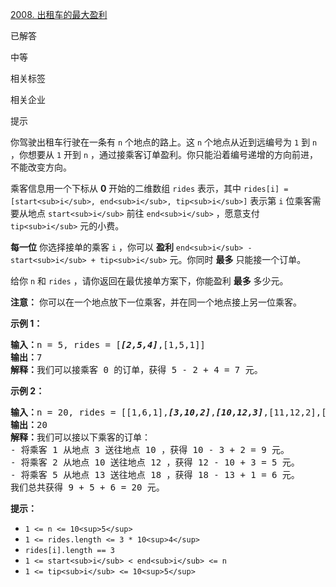 [2008. 出租车的最大盈利](https://leetcode.cn/problems/maximum-earnings-from-taxi/)

已解答

中等

相关标签

相关企业

提示

你驾驶出租车行驶在一条有 `n` 个地点的路上。这 `n` 个地点从近到远编号为 `1` 到 `n` ，你想要从 `1` 开到 `n` ，通过接乘客订单盈利。你只能沿着编号递增的方向前进，不能改变方向。

乘客信息用一个下标从 **0** 开始的二维数组 `rides` 表示，其中 `rides[i] = [start<sub>i</sub>, end<sub>i</sub>, tip<sub>i</sub>]` 表示第 `i` 位乘客需要从地点 `start<sub>i</sub>` 前往 `end<sub>i</sub>` ，愿意支付 `tip<sub>i</sub>` 元的小费。

**每一位** 你选择接单的乘客 `i` ，你可以 **盈利** `end<sub>i</sub> - start<sub>i</sub> + tip<sub>i</sub>` 元。你同时 **最多** 只能接一个订单。

给你 `n` 和 `rides` ，请你返回在最优接单方案下，你能盈利 **最多** 多少元。

 **注意：** 你可以在一个地点放下一位乘客，并在同一个地点接上另一位乘客。

**示例 1：**

<pre><b>输入：</b>n = 5, rides = [<em><strong>[2,5,4]</strong></em>,[1,5,1]]
<b>输出：</b>7
<b>解释：</b>我们可以接乘客 0 的订单，获得 5 - 2 + 4 = 7 元。
</pre>

**示例 2：**

<pre><b>输入：</b>n = 20, rides = [[1,6,1],<strong><em>[3,10,2]</em></strong>,<em><strong>[10,12,3]</strong></em>,[11,12,2],[12,15,2],<strong><em>[13,18,1]</em></strong>]
<b>输出：</b>20
<b>解释：</b>我们可以接以下乘客的订单：
- 将乘客 1 从地点 3 送往地点 10 ，获得 10 - 3 + 2 = 9 元。
- 将乘客 2 从地点 10 送往地点 12 ，获得 12 - 10 + 3 = 5 元。
- 将乘客 5 从地点 13 送往地点 18 ，获得 18 - 13 + 1 = 6 元。
我们总共获得 9 + 5 + 6 = 20 元。</pre>

**提示：**

* `1 <= n <= 10<sup>5</sup>`
* `1 <= rides.length <= 3 * 10<sup>4</sup>`
* `rides[i].length == 3`
* `1 <= start<sub>i</sub> < end<sub>i</sub> <= n`
* `1 <= tip<sub>i</sub> <= 10<sup>5</sup>`
